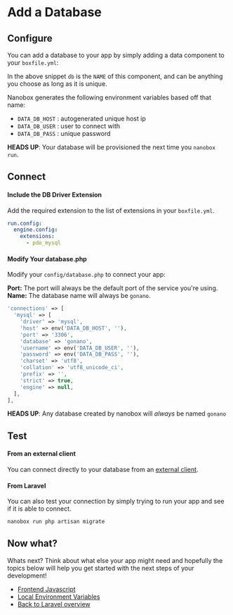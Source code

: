 # Add a Database

## Configure
You can add a database to your app by simply adding a data component to your `boxfile.yml`:

<div class="meta" data-class="snippet" data-optional-components="mysql,postgres" ></div>

In the above snippet `db` is the `NAME` of this component, and can be anything you choose as long as it is unique.

Nanobox generates the following environment variables based off that name:

* `DATA_DB_HOST` : autogenerated unique host ip
* `DATA_DB_USER` : user to connect with
* `DATA_DB_PASS` : unique password

**HEADS UP**: Your database will be provisioned the next time you `nanobox run`.

## Connect

#### Include the DB Driver Extension
Add the required extension to the list of extensions in your `boxfile.yml`.

```yaml
run.config:
  engine.config:
    extensions:
      - pdo_mysql
```

#### Modify Your database.php
Modify your `config/database.php` to connect your app:

**Port:** The port will always be the default port of the service you're using.  
**Name:** The database name will always be `gonano`.

```php
'connections' => [
  'mysql' => [
    'driver' => 'mysql',
    'host' => env('DATA_DB_HOST', ''),
    'port' => '3306',
    'database' => 'gonano',
    'username' => env('DATA_DB_USER', ''),
    'password' => env('DATA_DB_PASS', ''),
    'charset' => 'utf8',
    'collation' => 'utf8_unicode_ci',
    'prefix' => '',
    'strict' => true,
    'engine' => null,
  ],
],
```

**HEADS UP**: Any database created by nanobox will *always* be named `gonano`

## Test

#### From an external client
You can connect directly to your database from an <a href="https://docs.nanobox.io/local-dev/managing-local-data/" target="\_blank">external client</a>.

#### From Laravel
You can also test your connection by simply trying to run your app and see if it is able to connect.

```bash
nanobox run php artisan migrate
```

## Now what?
Whats next? Think about what else your app might need and hopefully the topics below will help you get started with the next steps of your development!

* [Frontend Javascript](/php/laravel/frontend-javascript)
* [Local Environment Variables](/php/laravel/local-evars)
* [Back to Laravel overview](/php/laravel)
